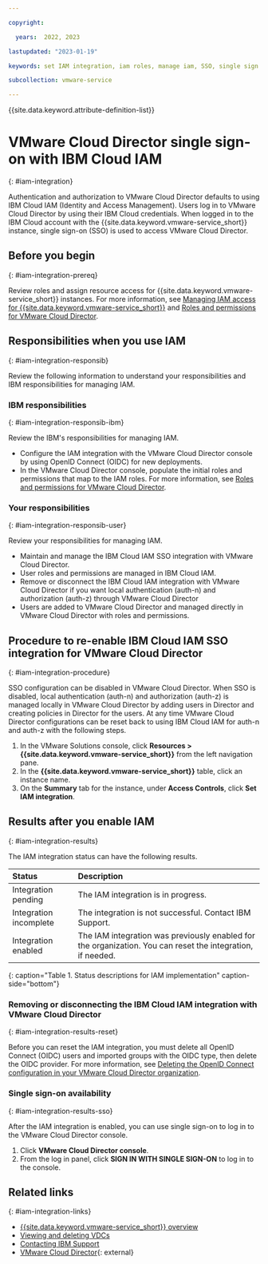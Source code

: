 ```yaml
---

copyright:

  years:  2022, 2023

lastupdated: "2023-01-19"

keywords: set IAM integration, iam roles, manage iam, SSO, single sign on

subcollection: vmware-service

---
```


{{site.data.keyword.attribute-definition-list}}

# VMware Cloud Director single sign-on with IBM Cloud IAM
{: #iam-integration}

Authentication and authorization to VMware Cloud Director defaults to using IBM Cloud IAM (Identity and Access Management). Users log in to VMware Cloud Director by using their IBM Cloud credentials. When logged in to the IBM Cloud account with the {{site.data.keyword.vmware-service_short}} instance, single sign-on (SSO) is used to access VMware Cloud Director.

## Before you begin
{: #iam-integration-prereq}

Review roles and assign resource access for {{site.data.keyword.vmware-service_short}} instances. For more information, see [Managing IAM access for {{site.data.keyword.vmware-service_short}}](/docs/vmware-service?topic=vmware-service-iam&interface=ui) and [Roles and permissions for VMware Cloud Director](/docs/vmwaresolutions?topic=vmwaresolutions-iam_vcd&interface=ui).

## Responsibilities when you use IAM
{: #iam-integration-responsib}

Review the following information to understand your responsibilities and IBM responsibilities for managing IAM.

### IBM responsibilities
{: #iam-integration-responsib-ibm}

Review the IBM's responsibilities for managing IAM.

* Configure the IAM integration with the VMware Cloud Director console by using OpenID Connect (OIDC) for new deployments.
* In the VMware Cloud Director console, populate the initial roles and permissions that map to the IAM roles. For more information, see [Roles and permissions for VMware Cloud Director](/docs/vmwaresolutions?topic=vmwaresolutions-iam_vcd&interface=ui).

### Your responsibilities
{: #iam-integration-responsib-user}

Review your responsibilities for managing IAM.

* Maintain and manage the IBM Cloud IAM SSO integration with VMware Cloud Director.
* User roles and permissions are managed in IBM Cloud IAM.
* Remove or disconnect the IBM Cloud IAM integration with VMware Cloud Director if you want local authentication (auth-n) and authorization (auth-z) through VMware Cloud Director
* Users are added to VMware Cloud Director and managed directly in VMware Cloud Director with roles and permissions.

## Procedure to re-enable IBM Cloud IAM SSO integration for VMware Cloud Director
{: #iam-integration-procedure}

SSO configuration can be disabled in VMware Cloud Director. When SSO is disabled, local authentication (auth-n) and authorization (auth-z) is managed locally in VMware Cloud Director by adding users in Director and creating policies in Director for the users. At any time VMware Cloud Director configurations can be reset back to using IBM Cloud IAM for auth-n and auth-z with the following steps.

1. In the VMware Solutions console, click **Resources > {{site.data.keyword.vmware-service_short}}** from the left navigation pane.
2. In the **{{site.data.keyword.vmware-service_short}}** table, click an instance name.
3. On the **Summary** tab for the instance, under **Access Controls**, click **Set IAM integration**.

## Results after you enable IAM
{: #iam-integration-results}

The IAM integration status can have the following results.

| Status | Description |
|:------ |:----------- |
| Integration pending | The IAM integration is in progress. |
| Integration incomplete | The integration is not successful. Contact IBM Support. |
| Integration enabled | The IAM integration was previously enabled for the organization. You can reset the integration, if needed. |
{: caption="Table 1. Status descriptions for IAM implementation" caption-side="bottom"}

### Removing or disconnecting the IBM Cloud IAM integration with VMware Cloud Director
{: #iam-integration-results-reset}

Before you can reset the IAM integration, you must delete all OpenID Connect (OIDC) users and imported groups with the OIDC type, then delete the OIDC provider. For more information, see [Deleting the OpenID Connect configuration in your VMware Cloud Director organization](/docs/vmwaresolutions?topic=vmwaresolutions-shared_vcd-ops-guide#shared_vcd-ops-guide-delete-oidc).

### Single sign-on availability
{: #iam-integration-results-sso}

After the IAM integration is enabled, you can use single sign-on to log in to the VMware Cloud Director console.

1. Click **VMware Cloud Director console**.
2. From the log in panel, click **SIGN IN WITH SINGLE SIGN-ON** to log in to the console.

## Related links
{: #iam-integration-links}

* [{{site.data.keyword.vmware-service_short}} overview](/docs/vmware-service?topic=vmware-service-vmware-aas-overview&interface=ui)
* [Viewing and deleting VDCs](/docs/vmware-service?topic=vmware-service-vdc-view-delete&interface=ui)
* [Contacting IBM Support](/docs/vmware-service?topic=vmware-service-support&interface=ui)
* [VMware Cloud Director](https://www.vmware.com/products/cloud-director.html){: external}
